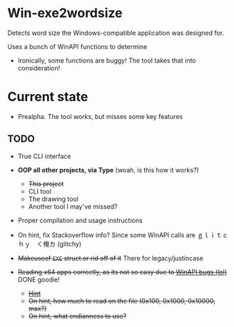 # Win-exe2wordsize
Detects word size the Windows-compatible application was designed for.

Uses a bunch of WinAPI functions to determine
* Ironically, some functions are buggy! The tool takes that into consideration!

# Current state
* Prealpha. The tool works, but misses some key features

## TODO

* True CLI interface

* **OOP all other projects, via Type** (woah, is this how it works?)
	* ~~This project~~
	* CLI tool
	* The drawing tool
	* Another tool I may've missed?

* Proper compilation and usage instructions
* On hint, fix Stackoverflow info? Since some WinAPI calls are ｇｌｉｔｃｈｙ　く俺カ (glitchy)

* ~~Makeuseof `EXE` struct or rid off of it~~ There for legacy/justincase
* ~~Reading x64 apps correctly, as its not so easy due to [WinAPI bugs (lol)](https://stackoverflow.com/questions/25063530/why-do-i-get-nonsense-from-getmodulefilenameex-on-64-bit-windows-8)~~ DONE goodie!
	* ~~[Hint](https://superuser.com/questions/358434/how-to-check-if-a-binary-is-32-or-64-bit-on-windows)~~
	* ~~On hint, how much to read on the file (0x100, 0x1000, 0x10000, max?)~~
	* ~~On hint, what endianness to use?~~
